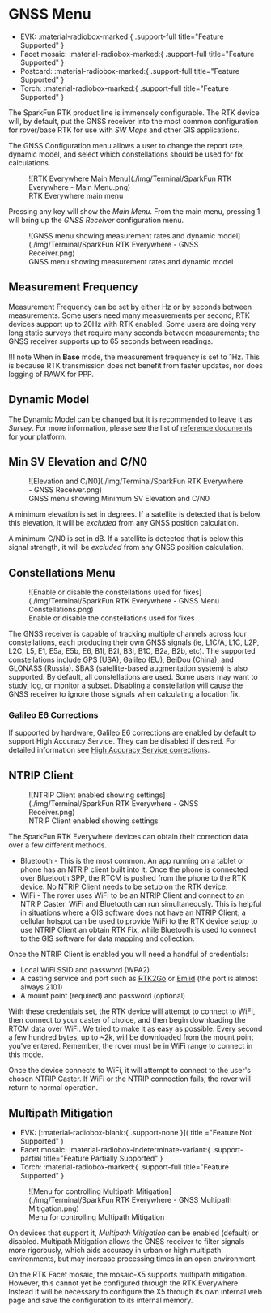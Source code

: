 # GNSS Menu

<!--
Compatibility Icons
====================================================================================

:material-radiobox-marked:{ .support-full title="Feature Supported" }
:material-radiobox-indeterminate-variant:{ .support-partial title="Feature Partially Supported" }
:material-radiobox-blank:{ .support-none title="Feature Not Supported" }
-->

<div class="grid cards fill" markdown>

- EVK: :material-radiobox-marked:{ .support-full title="Feature Supported" }
- Facet mosaic: :material-radiobox-marked:{ .support-full title="Feature Supported" }
- Postcard: :material-radiobox-marked:{ .support-full title="Feature Supported" }
- Torch: :material-radiobox-marked:{ .support-full title="Feature Supported" }

</div>

The SparkFun RTK product line is immensely configurable. The RTK device will, by default, put the GNSS receiver into the most common configuration for rover/base RTK for use with *SW Maps* and other GIS applications.

The GNSS Configuration menu allows a user to change the report rate, dynamic model, and select which constellations should be used for fix calculations.

<figure markdown>
![RTK Everywhere Main Menu](./img/Terminal/SparkFun RTK Everywhere - Main Menu.png)
<figcaption markdown>
RTK Everywhere main menu
</figcaption>
</figure>

Pressing any key will show the *Main Menu*. From the main menu, pressing 1 will bring up the *GNSS Receiver* configuration menu.

<figure markdown>
![GNSS menu showing measurement rates and dynamic model](./img/Terminal/SparkFun RTK Everywhere - GNSS Receiver.png)
<figcaption markdown>
GNSS menu showing measurement rates and dynamic model
</figcaption>
</figure>

## Measurement Frequency

Measurement Frequency can be set by either Hz or by seconds between measurements. Some users need many measurements per second; RTK devices support up to 20Hz with RTK enabled. Some users are doing very long static surveys that require many seconds between measurements; the GNSS receiver supports up to 65 seconds between readings.

!!! note
	When in **Base** mode, the measurement frequency is set to 1Hz. This is because RTK transmission does not benefit from faster updates, nor does logging of RAWX for PPP.

## Dynamic Model

The Dynamic Model can be changed but it is recommended to leave it as *Survey*. For more information, please see the list of [reference documents](reference_documents.md) for your platform.

## Min SV Elevation and C/N0

<figure markdown>
![Elevation and C/N0](./img/Terminal/SparkFun RTK Everywhere - GNSS Receiver.png)
<figcaption markdown>
GNSS menu showing Minimum SV Elevation and C/N0
</figcaption>
</figure>

A minimum elevation is set in degrees. If a satellite is detected that is below this elevation, it will be *excluded* from any GNSS position calculation.

A minimum C/N0 is set in dB. If a satellite is detected that is below this signal strength, it will be *excluded* from any GNSS position calculation.

## Constellations Menu

<figure markdown>
![Enable or disable the constellations used for fixes](./img/Terminal/SparkFun RTK Everywhere - GNSS Menu Constellations.png)
<figcaption markdown>
Enable or disable the constellations used for fixes
</figcaption>
</figure>

The GNSS receiver is capable of tracking multiple channels across four constellations, each producing their own GNSS signals (ie, L1C/A, L1C, L2P, L2C, L5, E1, E5a, E5b, E6, B1I, B2I, B3I, B1C, B2a, B2b, etc). The supported constellations include GPS (USA), Galileo (EU), BeiDou (China), and GLONASS (Russia). SBAS (satellite-based augmentation system) is also supported. By default, all constellations are used. Some users may want to study, log, or monitor a subset. Disabling a constellation will cause the GNSS receiver to ignore those signals when calculating a location fix.

### Galileo E6 Corrections

If supported by hardware, Galileo E6 corrections are enabled by default to support High Accuracy Service. They can be disabled if desired. For detailed information see [High Accuracy Service corrections](correction_sources.md#galileo-has).

## NTRIP Client

<figure markdown>
![NTRIP Client enabled showing settings](./img/Terminal/SparkFun RTK Everywhere - GNSS Receiver.png)
<figcaption markdown>
NTRIP Client enabled showing settings
</figcaption>
</figure>

The SparkFun RTK Everywhere devices can obtain their correction data over a few different methods.

- Bluetooth - This is the most common. An app running on a tablet or phone has an NTRIP client built into it. Once the phone is connected over Bluetooth SPP, the RTCM is pushed from the phone to the RTK device. No NTRIP Client needs to be setup on the RTK device.
- WiFi - The rover uses WiFi to be an NTRIP Client and connect to an NTRIP Caster. WiFi and Bluetooth can run simultaneously. This is helpful in situations where a GIS software does not have an NTRIP Client; a cellular hotspot can be used to provide WiFi to the RTK device setup to use NTRIP Client an obtain RTK Fix, while Bluetooth is used to connect to the GIS software for data mapping and collection.

Once the NTRIP Client is enabled you will need a handful of credentials:

- Local WiFi SSID and password (WPA2)
- A casting service and port such as [RTK2Go](http://rtk2go.com/) or [Emlid](https://emlid.com/ntrip-caster/) (the port is almost always 2101)
- A mount point (required) and password (optional)

With these credentials set, the RTK device will attempt to connect to WiFi, then connect to your caster of choice, and then begin downloading the RTCM data over WiFi. We tried to make it as easy as possible. Every second a few hundred bytes, up to ~2k, will be downloaded from the mount point you've entered. Remember, the rover must be in WiFi range to connect in this mode.

Once the device connects to WiFi, it will attempt to connect to the user's chosen NTRIP Caster. If WiFi or the NTRIP connection fails, the rover will return to normal operation.

## Multipath Mitigation

<!--
Compatibility Icons
====================================================================================

:material-radiobox-marked:{ .support-full title="Feature Supported" }
:material-radiobox-indeterminate-variant:{ .support-partial title="Feature Partially Supported" }
:material-radiobox-blank:{ .support-none title="Feature Not Supported" }
-->

<div class="grid cards fill" markdown>

- EVK: [:material-radiobox-blank:{ .support-none }]( title ="Feature Not Supported" )
- Facet mosaic: :material-radiobox-indeterminate-variant:{ .support-partial title="Feature Partially Supported" }
- Torch: :material-radiobox-marked:{ .support-full title="Feature Supported" }

</div>

<figure markdown>
![Menu for controlling Multipath Mitigation](./img/Terminal/SparkFun RTK Everywhere - GNSS Multipath Mitigation.png)
<figcaption markdown>
Menu for controlling Multipath Mitigation
</figcaption>
</figure>

On devices that support it, *Multipath Mitigation* can be enabled (default) or disabled. Multipath Mitigation allows the GNSS receiver to filter signals more rigorously, which aids accuracy in urban or high multipath environments, but may increase processing times in an open environment.

On the RTK Facet mosaic, the mosaic-X5 supports multipath mitigation. However, this cannot yet be configured through the RTK Everywhere. Instead it will be necessary to configure the X5 through its own internal web page and save the configuration to its internal memory.
